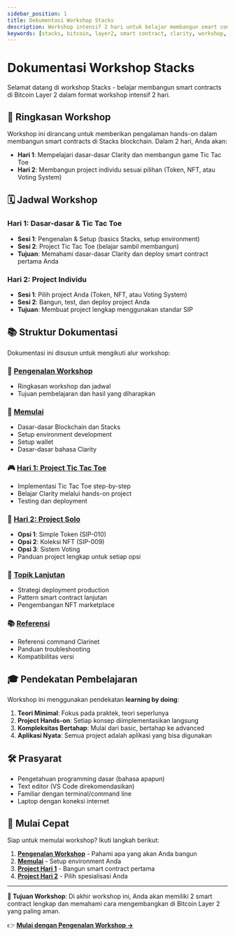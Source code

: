 ```yaml
---
sidebar_position: 1
title: Dokumentasi Workshop Stacks
description: Workshop intensif 2 hari untuk belajar membangun smart contracts di Bitcoin Layer 2 dengan Stacks blockchain
keywords: [stacks, bitcoin, layer2, smart contract, clarity, workshop, blockchain, web3, cryptocurrency, development]
---
```


# Dokumentasi Workshop Stacks

Selamat datang di workshop Stacks - belajar membangun smart contracts di Bitcoin Layer 2 dalam format workshop intensif 2 hari.

## 🎯 Ringkasan Workshop

Workshop ini dirancang untuk memberikan pengalaman hands-on dalam membangun smart contracts di Stacks blockchain. Dalam 2 hari, Anda akan:

- **Hari 1**: Mempelajari dasar-dasar Clarity dan membangun game Tic Tac Toe
- **Hari 2**: Membangun project individu sesuai pilihan (Token, NFT, atau Voting System)

## 🗓️ Jadwal Workshop

### Hari 1: Dasar-dasar & Tic Tac Toe
- **Sesi 1**: Pengenalan & Setup (basics Stacks, setup environment)
- **Sesi 2**: Project Tic Tac Toe (belajar sambil membangun)
- **Tujuan**: Memahami dasar-dasar Clarity dan deploy smart contract pertama Anda

### Hari 2: Project Individu
- **Sesi 1**: Pilih project Anda (Token, NFT, atau Voting System)
- **Sesi 2**: Bangun, test, dan deploy project Anda
- **Tujuan**: Membuat project lengkap menggunakan standar SIP

## 📚 Struktur Dokumentasi

Dokumentasi ini disusun untuk mengikuti alur workshop:

### 🎯 [Pengenalan Workshop](./workshop-intro/introduction)
- Ringkasan workshop dan jadwal
- Tujuan pembelajaran dan hasil yang diharapkan

### 🚀 [Memulai](./getting-started/introduction) 
- Dasar-dasar Blockchain dan Stacks
- Setup environment development
- Setup wallet
- Dasar-dasar bahasa Clarity

### 🎮 [Hari 1: Project Tic Tac Toe](./day1-tic-tac-toe/introduction)
- Implementasi Tic Tac Toe step-by-step
- Belajar Clarity melalui hands-on project
- Testing dan deployment

### 💼 [Hari 2: Project Solo](./day2-solo-projects/introduction)
- **Opsi 1**: Simple Token (SIP-010)
- **Opsi 2**: Koleksi NFT (SIP-009)  
- **Opsi 3**: Sistem Voting
- Panduan project lengkap untuk setiap opsi

### 🔧 [Topik Lanjutan](./advanced-topics/introduction)
- Strategi deployment production
- Pattern smart contract lanjutan
- Pengembangan NFT marketplace

### 📚 [Referensi](./reference/introduction)
- Referensi command Clarinet
- Panduan troubleshooting
- Kompatibilitas versi

## 🎓 Pendekatan Pembelajaran

Workshop ini menggunakan pendekatan **learning by doing**:

1. **Teori Minimal**: Fokus pada praktek, teori seperlunya
2. **Project Hands-on**: Setiap konsep diimplementasikan langsung
3. **Kompleksitas Bertahap**: Mulai dari basic, bertahap ke advanced
4. **Aplikasi Nyata**: Semua project adalah aplikasi yang bisa digunakan

## 🛠️ Prasyarat

- Pengetahuan programming dasar (bahasa apapun)
- Text editor (VS Code direkomendasikan)
- Familiar dengan terminal/command line
- Laptop dengan koneksi internet

## 🚀 Mulai Cepat

Siap untuk memulai workshop? Ikuti langkah berikut:

1. **[Pengenalan Workshop](./workshop-intro/introduction)** - Pahami apa yang akan Anda bangun
2. **[Memulai](./getting-started/introduction)** - Setup environment Anda  
3. **[Project Hari 1](./day1-tic-tac-toe/introduction)** - Bangun smart contract pertama
4. **[Project Hari 2](./day2-solo-projects/introduction)** - Pilih spesialisasi Anda

---

**🎯 Tujuan Workshop**: Di akhir workshop ini, Anda akan memiliki 2 smart contract lengkap dan memahami cara mengembangkan di Bitcoin Layer 2 yang paling aman.

👉 **[Mulai dengan Pengenalan Workshop →](./workshop-intro/introduction)**